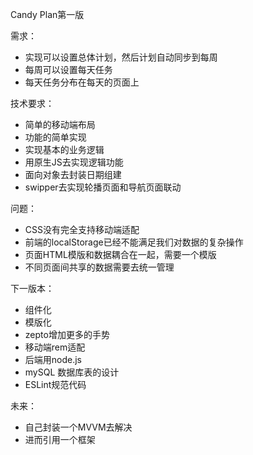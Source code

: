 Candy Plan第一版

需求：

- 实现可以设置总体计划，然后计划自动同步到每周
- 每周可以设置每天任务
- 每天任务分布在每天的页面上


技术要求：

- 简单的移动端布局
- 功能的简单实现
- 实现基本的业务逻辑
- 用原生JS去实现逻辑功能
- 面向对象去封装日期组建
- swipper去实现轮播页面和导航页面联动

问题：

-  CSS没有完全支持移动端适配
-  前端的localStorage已经不能满足我们对数据的复杂操作
-  页面HTML模版和数据耦合在一起，需要一个模版
-  不同页面间共享的数据需要去统一管理


下一版本：

-  组件化
-  模版化
-  zepto增加更多的手势
-  移动端rem适配
-  后端用node.js
-  mySQL 数据库表的设计
-  ESLint规范代码


未来：
-  自己封装一个MVVM去解决
-  进而引用一个框架
